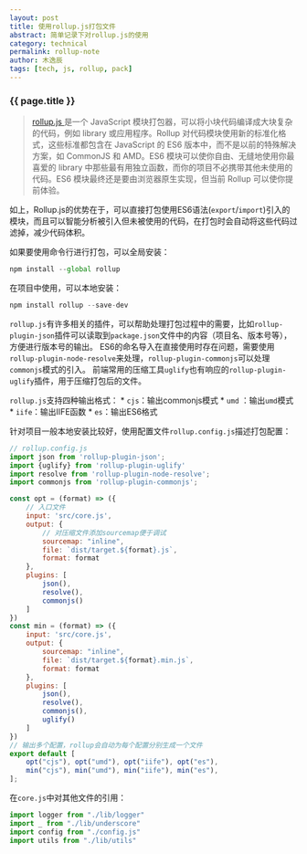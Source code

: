```yaml
---
layout: post
title: 使用rollup.js打包文件
abstract: 简单记录下对rollup.js的使用
category: technical
permalink: rollup-note
author: 木逸辰
tags: [tech, js, rollup, pack]
---
```


### {{ page.title }}


> [rollup.js ](https://www.rollupjs.com)是一个 JavaScript 模块打包器，可以将小块代码编译成大块复杂的代码，例如 library 或应用程序。Rollup 对代码模块使用新的标准化格式，这些标准都包含在 JavaScript 的 ES6 版本中，而不是以前的特殊解决方案，如 CommonJS 和 AMD。ES6 模块可以使你自由、无缝地使用你最喜爱的 library 中那些最有用独立函数，而你的项目不必携带其他未使用的代码。ES6 模块最终还是要由浏览器原生实现，但当前 Rollup 可以使你提前体验。  

如上，Rollup.js的优势在于，可以直接打包使用ES6语法(`export`/`import`)引入的模块，而且可以智能分析被引入但未被使用的代码，在打包时会自动将这些代码过滤掉，减少代码体积。

如果要使用命令行进行打包，可以全局安装：
```js
npm install --global rollup
```
在项目中使用，可以本地安装：
```js
npm install rollup --save-dev
```

`rollup.js`有许多相关的插件，可以帮助处理打包过程中的需要，比如`rollup-plugin-json`插件可以读取到`package.json`文件中的内容（项目名、版本号等），方便进行版本号的输出。
ES6的命名导入在直接使用时存在问题，需要使用`rollup-plugin-node-resolve`来处理，`rollup-plugin-commonjs`可以处理`commonjs`模式的引入。
前端常用的压缩工具`uglify`也有响应的`rollup-plugin-uglify`插件，用于压缩打包后的文件。

`rollup.js`支持四种输出格式：
	* `cjs`：输出commonjs模式
	* `umd` ：输出`umd`模式
	* `iife`：输出IIFE函数
	* `es`：输出ES6格式

针对项目一般本地安装比较好，使用配置文件`rollup.config.js`描述打包配置：
```js
// rollup.config.js
import json from 'rollup-plugin-json';
import {uglify} from 'rollup-plugin-uglify'
import resolve from 'rollup-plugin-node-resolve';
import commonjs from 'rollup-plugin-commonjs';

const opt = (format) => ({
    // 入口文件
    input: 'src/core.js',
    output: {
        // 对压缩文件添加sourcemap便于调试
        sourcemap: "inline",
        file: `dist/target.${format}.js`,
        format: format
    },
    plugins: [
        json(),
        resolve(),
        commonjs()
    ]
})
const min = (format) => ({
    input: 'src/core.js',
    output: {
        sourcemap: "inline",
        file: `dist/target.${format}.min.js`,
        format: format
    },
    plugins: [
        json(),
        resolve(),
        commonjs(),
        uglify()
    ]
})
// 输出多个配置，rollup会自动为每个配置分别生成一个文件
export default [
    opt("cjs"), opt("umd"), opt("iife"), opt("es"),
    min("cjs"), min("umd"), min("iife"), min("es"),
];
```
在`core.js`中对其他文件的引用：
```js
import logger from "./lib/logger"
import _ from "./lib/underscore"
import config from "./config.js"
import utils from "./lib/utils"
```
